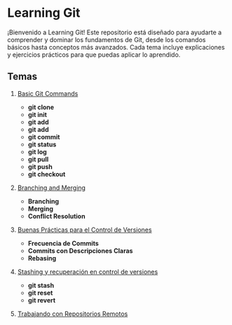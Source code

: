 # Learning Git

¡Bienvenido a Learning Git! Este repositorio está diseñado para ayudarte a comprender y dominar los fundamentos de Git, desde los comandos básicos hasta conceptos más avanzados. Cada tema incluye explicaciones y ejercicios prácticos para que puedas aplicar lo aprendido.

## Temas

1. [Basic Git Commands](01-basic-commands/README.md)
    - **git clone**
    - **git init**
    - **git add**
    - **git add**
    - **git commit**
    - **git status**
    - **git log**
    - **git pull**
    - **git push**
    - **git checkout**

2. [Branching and Merging](02-branching-and-merging/README.md)
    - **Branching**
    - **Merging**
    - **Conflict Resolution**

4. [Buenas Prácticas para el Control de Versiones](04-version-control-best-practices/README.md)
    - **Frecuencia de Commits**
    - **Commits con Descripciones Claras**
    - **Rebasing** 
    
5. [Stashing y recuperación en control de versiones](05-stashing-and-undoing-changes/README.md)
    - **git stash**
    - **git reset**
    - **git revert**

6. [Trabajando con Repositorios Remotos](06-working-with-remote-repositories/README.md)